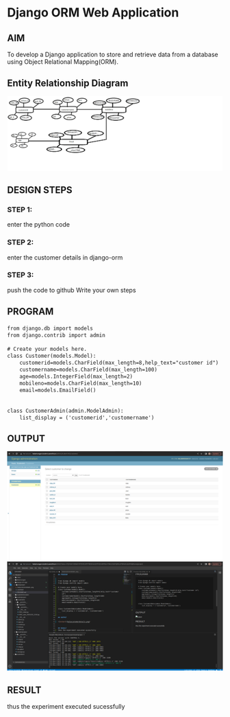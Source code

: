 # Django ORM Web Application

## AIM
To develop a Django application to store and retrieve data from a database using Object Relational Mapping(ORM).

## Entity Relationship Diagram

![output](ermfile.png)

## DESIGN STEPS

### STEP 1:
enter the python code
### STEP 2:
enter the customer details in django-orm
### STEP 3:
push the code to github
Write your own steps

## PROGRAM

```
from django.db import models
from django.contrib import admin

# Create your models here.
class Customer(models.Model):
    customerid=models.CharField(max_length=8,help_text="customer id")
    customername=models.CharField(max_length=100)
    age=models.IntegerField(max_length=2)
    mobileno=models.CharField(max_length=10)
    email=models.EmailField()


class CustomerAdmin(admin.ModelAdmin):
    list_display = ('customerid','customername')
```

## OUTPUT

![output](balacustomerdetails.png)
![output](balaoutput.png)


## RESULT
thus the experiment executed sucessfully
